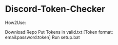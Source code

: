 # Discord-Token-Checker
How2Use:

Download Repo
Put Tokens in valid.txt [Token format: email:password:token]
Run setup.bat
